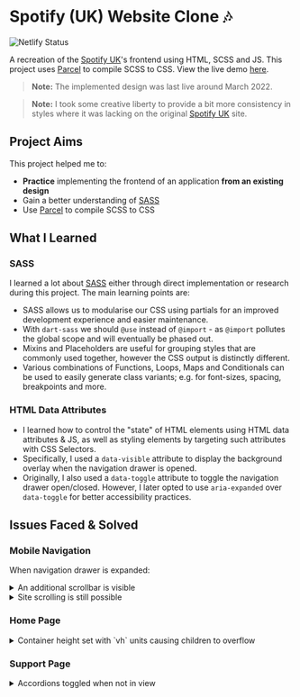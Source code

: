 # Spotify (UK) Website Clone 🎶

![Netlify Status](https://api.netlify.com/api/v1/badges/bd2e336a-14d1-4fc7-8e25-7440fa4188aa/deploy-status)

A recreation of the [Spotify UK](https://www.spotify.com/uk/)'s frontend using HTML, SCSS and JS. This project uses [Parcel](https://parceljs.org/) to compile SCSS to CSS. View the live demo [here](https://spotify-uk.netlify.app/index.html).

> <strong>Note:</strong> The implemented design was last live around March 2022.

> <strong>Note:</strong> I took some creative liberty to provide a bit more consistency in styles where it was lacking on the original [Spotify UK](https://www.spotify.com/uk/) site.

## Project Aims

This project helped me to:

- **Practice** implementing the frontend of an application **from an existing design**
- Gain a better understanding of [SASS](https://sass-lang.com/)
- Use [Parcel](https://parceljs.org/) to compile SCSS to CSS

## What I Learned

### SASS

I learned a lot about [SASS](https://sass-lang.com/) either through direct implementation or research during this project. The main learning points are:

- SASS allows us to modularise our CSS using partials for an improved development experience and easier maintenance.
- With `dart-sass` we should `@use` instead of `@import` - as `@import` pollutes the global scope and will eventually be phased out.
- Mixins and Placeholders are useful for grouping styles that are commonly used together, however the CSS output is distinctly different.
- Various combinations of Functions, Loops, Maps and Conditionals can be used to easily generate class variants; e.g. for font-sizes, spacing, breakpoints and more.

### HTML Data Attributes

- I learned how to control the "state" of HTML elements using HTML data attributes & JS, as well as styling elements by targeting such attributes with CSS Selectors.
- Specifically, I used a `data-visible` attribute to display the background overlay when the navigation drawer is opened.
- Originally, I also used a `data-toggle` attribute to toggle the navigation drawer open/closed. However, I later opted to use `aria-expanded` over `data-toggle` for better accessibility practices.

## Issues Faced & Solved

### Mobile Navigation

When navigation drawer is expanded:

<details>
<summary>An additional scrollbar is visible</summary>

> <strong>Note:</strong> this bug is present on the official [Spotify UK](https://www.spotify.com/uk/) site (around March 2022).

<strong>Problem</strong>

- On vertically small viewports, the contents overflow the navigation drawer
- The additional scrollbar is present to make overflowing content scrollable
- By inspecting the styles of the official site with the browser developer tools, we can see that it specifies the style: `overflow-y: scroll;` which permanently displays a scrollbar, regardless of whether the content is scrollable or not

<strong>Solution</strong>

- We can replace this with `overflow-y: auto;` which ensures that the scrollbar is only present when the content exceeds the container

</details>
<!-- / An additional scrollbar is visible -->

<details>
<summary>Site scrolling is still possible</summary>

> <strong>Note:</strong> this bug is present on the official [Spotify UK](https://www.spotify.com/uk/) site (around March 2022).

<strong>Problem</strong>

- The header does not have a fixed position, and as a result the header (and its contents) will scroll with the rest of the page, including `.nav-toggle`
  - i.e. the 'X' button used to close the navigation drawer when it is open

<strong>Solution</strong>

- My solution was to add a `.prevent-scroll` utility class to the `<body>` tag when the navigation drawer is opened, and then remove the class once it is closed
- The `.prevent-scroll` class makes the site un-scrollable by setting `overflow: hidden;` on the targetted element

</details>
<!-- / Site scrolling is still possible -->

### Home Page

<details>
<summary>Container height set with `vh` units causing children to overflow</summary>

<strong>Problem</strong>

- When implementing the call-to-action (CTA) on the home page, I used `vh` units to make the CTA take up the entire viewport
- When resized vertically, this caused issues where the contents of the CTA would overflow the container and cover the top header (or navbar)

<strong>Solution</strong>

- To resolve this issue I used min-height (with `px` values) at different breakpoints to resize the CTA container, thus mitigating the issue

</details>
<!-- / Container height set with `vh` units causing children to overflow -->

### Support Page

<details>
<summary>Accordions toggled when not in view</summary>

> <strong>Note:</strong> this bug is present on the official [Spotify UK](https://www.spotify.com/uk/) site (around March 2022).

<strong>Context</strong>

- On mobile to laptop screen-widths, the links for different categories of support (provided by Spotify) are grouped into accordions.
- On desktop and large screens, they're grouped into columns.
- The container for the heading of the grouped links acts as the accordion toggle.

<strong>Problem</strong>

- Whilst in the desktop view on the official site, clicking headings will toggle the related accordion open on smaller screen-widths.

<strong>Solution</strong>

- In my recreation I resolved this using `window.matchMedia('(max-width: 991px)').matches`; it returns `true` if the media query matches and `false` otherwise.
- I used this to ensure that accordions are only toggled if they are in-view (i.e. visible to the user).

</details>
<!-- / Accordions toggled when not in view -->
